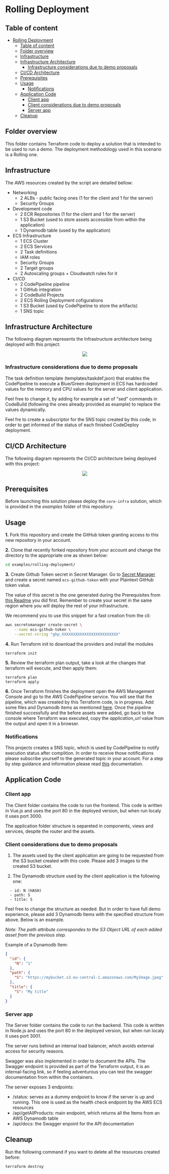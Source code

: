 # Rolling Deployment

## Table of content

- [Rolling Deployment](#rolling-deployment)
  - [Table of content](#table-of-content)
  - [Folder overview](#folder-overview)
  - [Infrastructure](#infrastructure)
  - [Infrastructure Architecture](#infrastructure-architecture)
    - [Infrastructure considerations due to demo proposals](#infrastructure-considerations-due-to-demo-proposals)
  - [CI/CD Architecture](#cicd-architecture)
  - [Prerequisites](#prerequisites)
  - [Usage](#usage)
    - [Notifications](#notifications)
  - [Application Code](#application-code)
    - [Client app](#client-app)
    - [Client considerations due to demo proposals](#client-considerations-due-to-demo-proposals)
    - [Server app](#server-app)
  - [Cleanup](#cleanup)

## Folder overview

This folder contains Terraform code to deploy a solution that is intended to be used to run a demo. The deployment methodology used in this scenario is a Rolling one.

## Infrastructure

The AWS resources created by the script are detailed bellow:

- Networking
  - 2 ALBs - public facing ones (1 for the client and 1 for the server)
  - Security Groups
- Development code
  - 2 ECR Repositories (1 for the client and 1 for the server)
  - 1 S3 Bucket (used to store assets accessible from within the application)
  - 1 Dynamodb table (used by the application)
- ECS Infrastructure
  - 1 ECS Cluster
  - 2 ECS Services
  - 2 Task definitions
  - IAM roles
  - Security Groups
  - 2 Target groups
  - 2 Autoscaling groups + Cloudwatch rules for it
- CI/CD
  - 2 CodePipeline pipeline
  - 1 GitHub integration
  - 2 CodeBuild Projects
  - 2 ECS Rolling Deployment cofigurations
  - 1 S3 Bucket (used by CodePipeline to store the artifacts)
  - 1 SNS topic

## Infrastructure Architecture

The following diagram represents the Infrastructure architecture being deployed with this project:

<p align="center">
  <img src="../../docs/infrastructure_architecture.png"/>
</p>

### Infrastructure considerations due to demo proposals

The task definition template (templates/taskdef.json) that enables the CodePipeline to execute a Blue/Green deployment in ECS has hardcoded values for the memory and CPU values for the server and client application.

Feel free to change it, by adding for example a set of "sed" commands in CodeBuild (following the ones already provided as example) to replace the values dynamically.

Feel fre to create a subscriptor for the SNS topic created by this code, in order to get informed of the status of each finished CodeDeploy deployment.

## CI/CD Architecture

The following diagram represents the CI/CD architecture being deployed with this project:

<p align="center">
  <img src="../../docs/cicd_architecture_rolling.png"/>
</p>

## Prerequisites

Before launching this solution please deploy the `core-infra` solution, which is provided in the _examples_ folder of this repository.

## Usage

**1.** Fork this repository and create the GitHub token granting access to this new repository in your account.

**2.** Clone that recently forked repository from your account and change the directory to the appropriate one as shown below:

```bash
cd examples/rolling-deployment/
```

**3.** Create Github Token secret in Secret Manager. Go to [Secret Manager](https://console.aws.amazon.com/secretsmanager/secret) and create a secret named `ecs-github-token` with your Plaintext GitHub token value.

The value of this secret is the one generated during the Prerequisites from [this Readme](../core-infra/README.md#prerequisites) you did first. Remember to create your secret in the same region where you will deploy the rest of your infrastructure.

We recommend you to use this snippet for a fast creation from the cli:

```bash
aws secretsmanager create-secret \
    --name ecs-github-token \
    --secret-string "ghp_XXXXXXXXXXXXXXXXXXXXXXXXX"
```

**4.** Run Terraform init to download the providers and install the modules

```shell
terraform init
```

**5.** Review the terraform plan output, take a look at the changes that terraform will execute, and then apply them:

```shell
terraform plan
terraform apply
```

**6.** Once Terraform finishes the deployment open the AWS Management Console and go to the AWS CodePipeline service. You will see that the pipeline, which was created by this Terraform code, is in progress. Add some files and Dynamodb items as mentioned [here](#client-considerations-due-to-demo-proposals). Once the pipeline finished successfully and the before assets were added, go back to the console where Terraform was executed, copy the _application_url_ value from the output and open it in a browser.


### Notifications

This projects creates a SNS topic, which is used by CodePipeline to notify execution status after complition. In order to receive those notifications please subscribe yourself to the generated topic in your account. For a step by step guidance and information please read [this](https://docs.aws.amazon.com/sns/latest/dg/sns-create-subscribe-endpoint-to-topic.html) documentation.

## Application Code

### Client app

The Client folder contains the code to run the frontend. This code is written in Vue.js and uses the port 80 in the deployed version, but when run localy it uses port 3000.

The application folder structure is separeted in components, views and services, despite the router and the assets.

### Client considerations due to demo proposals

1. The assets used by the client application are going to be requested from the S3 bucket created with this code. Please add 3 images to the created S3 bucket.

2. The Dynamodb structure used by the client application is the following one:

```shell
  - id: N (HASH)
  - path: S
  - title: S
```

Feel free to change the structure as needed. But in order to have full demo experience, please add 3 Dynamodb Items with the specified structure from above. Below is an example.

_Note: The path attribute correspondes to the S3 Object URL of each added asset from the previous step._

Example of a Dynamodb Item:

```json
{
  "id": {
    "N": "1"
  },
  "path": {
    "S": "https://mybucket.s3.eu-central-1.amazonaws.com/MyImage.jpeg"
  },
  "title": {
    "S": "My title"
  }
}
```

### Server app

The Server folder contains the code to run the backend. This code is written in Node.js and uses the port 80 in the deployed version, but when run localy it uses port 3001.

The server runs behind an internal load balancer, which avoids external access for security reasons.

Swagger was also implemented in order to document the APIs. The Swagger endpoint is provided as part of the Terraform output, it is an internal-facing link, so if feeling adventurous you can test the swagger documentation from within the containers.

The server exposes 3 endpoints:

- /status: serves as a dummy endpoint to know if the server is up and running. This one is used as the health check endpoint by the AWS ECS resources
- /api/getAllProducts: main endpoint, which returns all the Items from an AWS Dynamodb table
- /api/docs: the Swagger enpoint for the API documentation

## Cleanup

Run the following command if you want to delete all the resources created before:

```shell
terraform destroy
```
